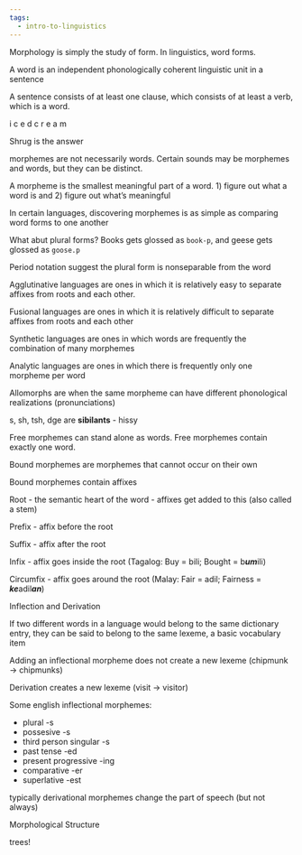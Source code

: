 ```yaml
---
tags:
  - intro-to-linguistics
---
```

Morphology is simply the study of form. 
In linguistics, word forms.

A word is an independent phonologically coherent linguistic unit in a sentence

A sentence consists of at least one clause, which consists of at least a verb, which is a word.

i c e d c r e a m

Shrug is the answer

morphemes are not necessarily words. Certain sounds may be morphemes and words, but they can be distinct.

A morpheme is the smallest meaningful part of a word. 1) figure out what a word is and 2) figure out what’s meaningful

In certain languages, discovering morphemes is as simple as comparing word forms to one another

What abut plural forms? Books gets glossed as `book-p`, and geese gets glossed as `goose.p`

Period notation suggest the plural form is nonseparable from the word

Agglutinative languages are ones in which it is relatively easy to separate affixes from roots and each other.

Fusional languages are ones in which it is relatively difficult to separate affixes from roots and each other

Synthetic languages are ones in which words are frequently the combination of many morphemes

Analytic languages are ones in which there is frequently only one morpheme per word

Allomorphs are when the same morpheme can have different phonological realizations (pronunciations)

s, sh, tsh, dge are **sibilants** - hissy

Free morphemes can stand alone as words. Free morphemes contain exactly one word.

Bound morphemes are morphemes that cannot occur on their own

Bound morphemes contain affixes

Root - the semantic heart of the word - affixes get added to this (also called a stem)

Prefix - affix before the root

Suffix - affix after the root

Infix - affix goes inside the root (Tagalog: Buy = bili; Bought = b***um***ili)

Circumfix - affix goes around the root (Malay: Fair = adil; Fairness = ***ke***adil***an***)

Inflection and Derivation

If two different words in a language would belong to the same dictionary entry, they can be said to belong to the same lexeme, a basic vocabulary item

Adding an inflectional morpheme does not create a new lexeme (chipmunk → chipmunks)

Derivation creates a new lexeme (visit → visitor)

Some english inflectional morphemes:

- plural -s
- possesive -s
- third person singular -s
- past tense -ed
- present progressive -ing
- comparative -er
- superlative -est

typically derivational morphemes change the part of speech (but not always)

Morphological Structure

trees!
